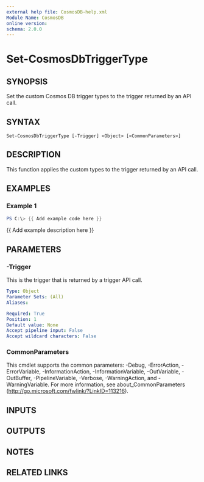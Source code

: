 ```yaml
---
external help file: CosmosDB-help.xml
Module Name: CosmosDB
online version:
schema: 2.0.0
---
```


# Set-CosmosDbTriggerType

## SYNOPSIS
Set the custom Cosmos DB trigger types to the trigger returned
by an API call.

## SYNTAX

```
Set-CosmosDbTriggerType [-Trigger] <Object> [<CommonParameters>]
```

## DESCRIPTION
This function applies the custom types to the trigger returned
by an API call.

## EXAMPLES

### Example 1
```powershell
PS C:\> {{ Add example code here }}
```

{{ Add example description here }}

## PARAMETERS

### -Trigger
This is the trigger that is returned by a trigger API call.

```yaml
Type: Object
Parameter Sets: (All)
Aliases:

Required: True
Position: 1
Default value: None
Accept pipeline input: False
Accept wildcard characters: False
```

### CommonParameters
This cmdlet supports the common parameters: -Debug, -ErrorAction, -ErrorVariable, -InformationAction, -InformationVariable, -OutVariable, -OutBuffer, -PipelineVariable, -Verbose, -WarningAction, and -WarningVariable.
For more information, see about_CommonParameters (http://go.microsoft.com/fwlink/?LinkID=113216).

## INPUTS

## OUTPUTS

## NOTES

## RELATED LINKS
